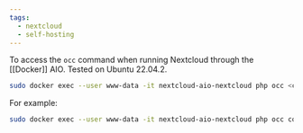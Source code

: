 ```yaml
---
tags:
  - nextcloud
  - self-hosting
---
```

To access the `occ` command when running Nextcloud through the [[Docker]] AIO.  Tested on Ubuntu 22.04.2.

```bash
sudo docker exec --user www-data -it nextcloud-aio-nextcloud php occ <commands>
```

For example:

```bash
sudo docker exec --user www-data -it nextcloud-aio-nextcloud php occ config:app:set text rich_editing_enabled --value=0
```
